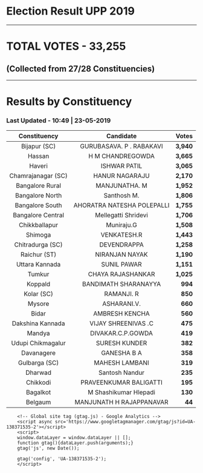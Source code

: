 # Election Result UPP 2019

---
# TOTAL VOTES - 33,255 
## (Collected from 27/28 Constituencies) 


---
# Results by Constituency 

### Last Updated - 10:49 | 23-05-2019 


|   Constituency   |        Candidate         |  Votes  |
|:----------------:|:------------------------:|--------:|
|   Bijapur (SC)   | GURUBASAVA. P . RABAKAVI |**3,940**|
|      Hassan      |     H M CHANDREGOWDA     |**3,665**|
|      Haveri      |       ISHWAR PATIL       |**3,065**|
|Chamrajanagar (SC)|      HANUR NAGARAJU      |**2,170**|
| Bangalore Rural  |      MANJUNATHA. M       |**1,952**|
| Bangalore North  |       Santhosh M.        |**1,806**|
| Bangalore South  |AHORATRA NATESHA POLEPALLI|**1,755**|
|Bangalore Central |   Mellegatti Shridevi    |**1,706**|
|  Chikkballapur   |        Muniraju.G        |**1,508**|
|     Shimoga      |       VENKATESH.R        |**1,443**|
| Chitradurga (SC) |       DEVENDRAPPA        |**1,258**|
|   Raichur (ST)   |      NIRANJAN NAYAK      |**1,190**|
|  Uttara Kannada  |       SUNIL PAWAR        |**1,151**|
|      Tumkur      |    CHAYA RAJASHANKAR     |**1,025**|
|     Koppald      |   BANDIMATH SHARANAYYA   |  **994**|
|    Kolar (SC)    |        RAMANJI. R        |  **850**|
|      Mysore      |       ASHARANI.V.        |  **660**|
|      Bidar       |      AMBRESH KENCHA      |  **560**|
| Dakshina Kannada |   VIJAY SHREENIVAS .C    |  **475**|
|      Mandya      |    DIVAKAR.C.P.GOWDA     |  **419**|
|Udupi Chikmagalur |      SURESH KUNDER       |  **382**|
|    Davanagere    |       GANESHA B A        |  **358**|
|  Gulbarga (SC)   |      MAHESH LAMBANI      |  **319**|
|     Dharwad      |      Santosh Nandur      |  **235**|
|     Chikkodi     |  PRAVEENKUMAR BALIGATTI  |  **195**|
|     Bagalkot     |  M Shashikumar Hlepadi   |  **130**|
|     Belgaum      | MANJUNATH H RAJAPPANAVAR |   **44**|



        <!-- Global site tag (gtag.js) - Google Analytics -->
        <script async src='https://www.googletagmanager.com/gtag/js?id=UA-138371535-2'></script>
        <script>
        window.dataLayer = window.dataLayer || [];
        function gtag(){dataLayer.push(arguments);}
        gtag('js', new Date());

        gtag('config', 'UA-138371535-2');
        </script>
        